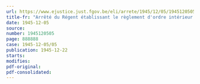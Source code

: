```yaml
---
url: https://www.ejustice.just.fgov.be/eli/arrete/1945/12/05/1945120505/justel
title-fr: "Arrêté du Régent établissant le règlement d'ordre intérieur du conseil de guerre permanent à Ypres"
date: 1945-12-05
source:
number: 1945120505
page: 888888
case: 1945-12-05/05
publication: 1945-12-22
starts:
modifies:
pdf-original:
pdf-consolidated:
---
```


